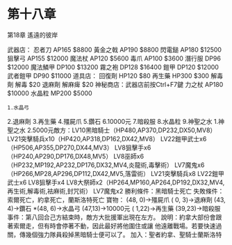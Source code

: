 # 第十八章

第18章  遙遠的彼岸

武器店：
  忍者刀    AP165  $8800
  黃金之戟  AP190  $8800
  閃電鎚    AP180  $12500
  狙擊弓    AP155  $12000
  魔法杖    AP120  $5600
  毒爪      AP100  $3600
  潛行服    DP96   $12000
  魔法鱗甲  DP100  $13200
  霧之袍    DP128  $16400
  鎧甲      DP120  $12000
  武者鎧甲  DP90   $11000
道具店：
  回復劑    HP120  $80
  再生藥    HP300  $300
  解毒劑    解毒   $20
  退麻劑    解麻痺 $20
神秘商店：武器店前按Ctrl+F7鍵
  力之杖    AP180  $10000
  水晶粒    MP200  $5000

    1.水晶弓
2.退麻劑
3.再生藥
4.殭屍爪
5.鑽石
6.10000元
7.暗殺服
8.水晶粒
9.神聖之水
    1.神聖之水
2.5000元敵方：LV10黑暗騎士（HP480,AP370,DP232,DX50,MV8）
      LV21突擊騎兵x10（HP420,AP318,DP162,DX42,MV8）
      LV22鎧甲武士x6（HP506,AP355,DP270,DX44,MV3）
      LV8狙擊手x6（HP240,AP290,DP176,DX48,MV5）
      LV8巫師x6（HP232,MP192,AP232,DP176,DX32,MV4,炎龍術,毒擊術）
      LV7魔鬼x6（HP266,MP28,AP296,DP112,DX42,MV5,落雷術）
      LV21突擊騎兵x8
      LV22鎧甲武士x6
      LV8狙擊手x4
      LV8大祭師x2（HP264,MP160,AP264,DP192,DX32,MV4,再生術,解毒術,袪麻術,封咒術）
      LV7魔鬼x2
勝利條件：黑暗騎士死亡
失敗條件：索爾死亡，約拿死亡，蘭斯洛特死亡
寶物： (48, 0)→殭屍爪
       ( 0, 3)→退麻劑
       (43, 4)→鑽石
      *(48, 6)→水晶弓
       (47,13)→10000元
       ( 1,22)→再生藥
       (39,23)→暗殺服
事件：第八回合己方結束時，敵方大批援軍出現在左方。
說明：約拿大部份會跟著索爾走，但有時會停著不動，因此最好將他圍住或讓
      他遠離戰場。若要快速過關，傳幾個強力隊員殺掉黑暗騎士便可以了。
加入：聖者約拿、聖騎士蘭斯洛特
